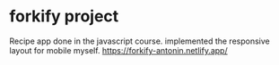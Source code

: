 # forkify project

Recipe app done in the javascript course.
implemented the responsive layout for mobile myself.
https://forkify-antonin.netlify.app/
